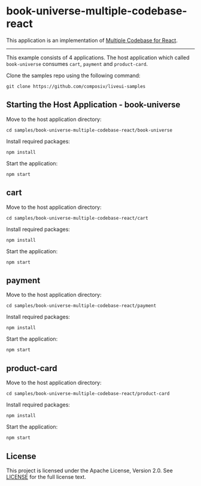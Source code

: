 ﻿# book-universe-multiple-codebase-react

This application is an implementation of [Multiple Codebase for React](https://liveui.composiv.ai/docs/multiple-codebase-react).

---

This example consists of 4 applications. The host application which called `book-universe` consumes `cart`, `payment` and `product-card`.

Clone the samples repo using the following command:
```command
git clone https://github.com/composiv/liveui-samples
```

## Starting the Host Application - book-universe

Move to the host application directory:
```command
cd samples/book-universe-multiple-codebase-react/book-universe
```

Install required packages:
```command
npm install
```

Start the application:
```command
npm start
```

## cart

Move to the host application directory:
```command
cd samples/book-universe-multiple-codebase-react/cart
```

Install required packages:
```command
npm install
```

Start the application:
```command
npm start
```

## payment

Move to the host application directory:
```command
cd samples/book-universe-multiple-codebase-react/payment
```

Install required packages:
```command
npm install
```

Start the application:
```command
npm start
```

## product-card

Move to the host application directory:
```command
cd samples/book-universe-multiple-codebase-react/product-card
```

Install required packages:
```command
npm install
```

Start the application:
```command
npm start
```

## License

This project is licensed under the Apache License, Version 2.0. See [LICENSE](LICENSE) for the full license text.